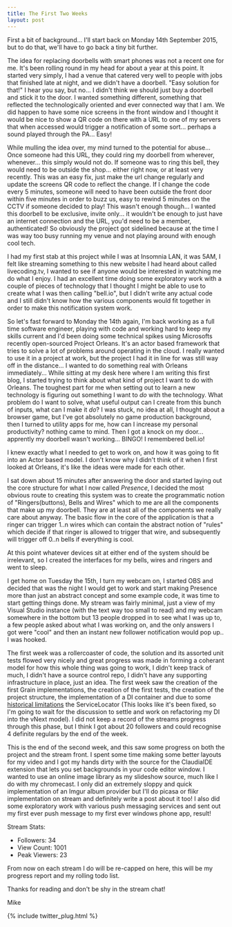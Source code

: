 ```yaml
---
title: The First Two Weeks
layout: post
---
```


First a bit of background... I'll start back on Monday 14th September 2015, but to do that, we'll have to go back a tiny bit further. 

The idea for replacing doorbells with smart phones was not a recent one for me. It's been rolling round in my head for about a year at this point. It started very simply, I had a venue that catered very well to people with jobs that finished late at night, and we didn't have a doorbell. "Easy solution for that!" I hear you say, but no... I didn't think we should just buy a doorbell and stick it to the door. I wanted something different, something that reflected the technologically oriented and ever connected way that I am. We did happen to have some nice screens in the front window and I thought it would be nice to show a QR code on there with a URL to one of my servers that when accessed would trigger a notification of some sort... perhaps a sound played through the PA... Easy!

While mulling the idea over, my mind turned to the potential for abuse... Once someone had this URL, they could ring my doorbell from wherever, whenever... this simply would not do. If someone was to ring this bell, they would need to be outside the shop... either right now, or at least very recently. This was an easy fix, just make the url change regularly and update the screens QR code to reflect the change. If I change the code every 5 minutes, someone will need to have been outside the front door within five minutes in order to buzz us, easy to rewind 5 minutes on the CCTV if someone decided to play! This wasn't enough though... I wanted this doorbell to be exclusive, invite only... it wouldn't be enough to just have an internet connection and the URL, you'd need to be a member, authenticated! So obviously the project got sidelined because at the time I was way too busy running my venue and not playing around with enough cool tech. 

I had my first stab at this project while I was at Insomnia LAN, it was 5AM, I felt like streaming something to this new website I had heard about called livecoding.tv, I wanted to see if anyone would be interested in watching me do what I enjoy. I had an excellent time doing some exploratory work with a couple of pieces of technology that I thought I might be able to use to create what I was then calling "bell.io", but I didn't write any actual code and I still didn't know how the various components would fit together in order to make this notification system work. 

So let's fast forward to Monday the 14th again, I'm back working as a full time software engineer, playing with code and working hard to keep my skills current and I'd been doing some technical spikes using Microsofts recently open-sourced Project Orleans. It's an actor based framework that tries to solve a lot of problems around operating in the cloud. I really wanted to use it in a project at work, but the project I had it in line for was still way off in the distance... I wanted to do something real with Orleans immediately... While sitting at my desk here where I am writing this first blog, I started trying to think about what kind of project I want to do with Orleans. The toughest part for me when setting out to learn a new technology is figuring out something I want to *do* with the technology. What problem do I want to solve, what useful output can I create from this bunch of inputs, what can I make it *do*? I was stuck, no idea at all, I thought about a browser game, but I've got absolutely no game production background, then I turned to utility apps for me, how can I increase my personal productivity? nothing came to mind. Then I got a knock on my door... apprently my doorbell wasn't working... BINGO! I remembered bell.io!

I knew exactly what I needed to get to work on, and how it was going to fit into an Actor based model. I don't know why I didn't think of it when I first looked at Orleans, it's like the ideas were made for each other.

I sat down about 15 minutes after answering the door and started laying out the core structure for what I now called *Presence*, I decided the most obvious route to creating this system was to create the programmatic notion of "Ringers(buttons), Bells and Wires" which to me are all the components that make up my doorbell. They are at least all of the components we really care about anyway. The basic flow in the core of the application is that a ringer can trigger 1..n wires which can contain the abstract notion of "rules" which decide if that ringer is allowed to trigger that wire, and subsequently will trigger off 0..n bells if everything is cool.

At this point whatever devices sit at either end of the system should be irrelevant, so I created the interfaces for my bells, wires and ringers and went to sleep.

I get home on Tuesday the 15th, I turn my webcam on, I started OBS and decided that was the night I would get to work and start making Presence more than just an abstract concept and some example code, it was time to start getting things done. My stream was fairly minimal, just a view of my Visual Studio instance (with the text way too small to read) and my webcam somewhere in the bottom but 13 people dropped in to see what I was up to, a few people asked about what I was working on, and the only answers I got were "cool" and then an instant new follower notification would pop up.. I was hooked.

The first week was a rollercoaster of code, the solution and its assorted unit tests flowed very nicely and great progress was made in forming a coherant model for how this whole thing was going to work, I didn't keep track of much, I didn't have a source control repo, I didn't have any supporting infrastructure in place, just an idea. The first week saw the creation of the first Grain implementations, the creation of the first tests, the creation of the project structure, the implementation of a DI container and due to some [historical limitations](https://github.com/dotnet/orleans/issues/669) the ServiceLocator (This looks like it's been fixed, so I'm going to wait for the discussion to settle and work on refactoring my DI into the vNext model). I did not keep a record of the streams progress through this phase, but I think I got about 20 followers and could recognise 4 definite regulars by the end of the week.

This is the end of the second week, and this saw some progress on both the project and the stream front. I spent some time making some better layouts for my video and I got my hands dirty with the source for the ClaudiaIDE extension that lets you set backgrounds in your code editor window. I wanted to use an online image library as my slideshow source, much like I do with my chromecast. I only did an extremely sloppy and quick implementation of an Imgur album provider but I'll do picasa or flikr implementation on stream and definitely write a post about it too! I also did some exploratory work with various push messaging services and sent out my first ever push message to my first ever windows phone app, result! 

Stream Stats:
 - Followers: 34
 - View Count: 1001
 - Peak Viewers: 23
 
From now on each stream I do will be re-capped on here, this will be my progress report and my rolling todo list.

Thanks for reading and don't be shy in the stream chat!

Mike

{% include twitter_plug.html %}
